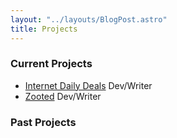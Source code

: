 ```yaml
---
layout: "../layouts/BlogPost.astro"
title: Projects
---
```


                                    




 
### Current Projects

- [Internet Daily Deals](https://internetdailydeals.com) Dev/Writer
- [Zooted](https://www.zooted.me) Dev/Writer


### Past Projects

